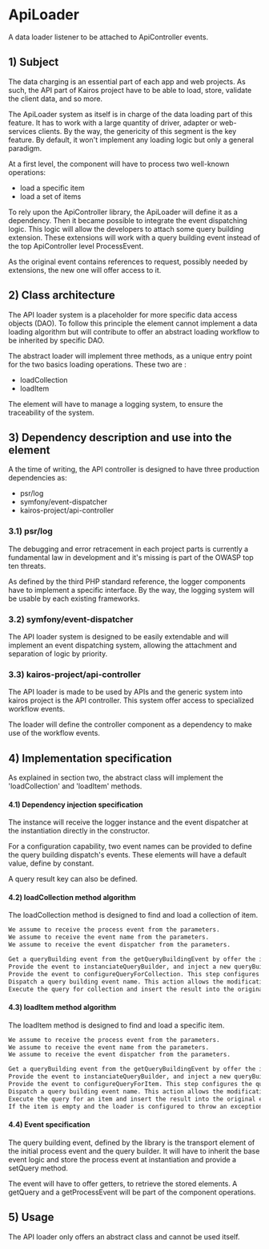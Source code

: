 # ApiLoader

A data loader listener to be attached to ApiController events.

## 1)  Subject

The data charging is an essential part of each app and web projects. As such, the API part of Kairos project have to be able to load, store, validate the client data, and so more.

The ApiLoader system as itself is in charge of the data loading part of this feature. It has to work with a large quantity of driver, adapter or web-services clients. By the way, the genericity of this segment is the key feature. By default, it won't implement any loading logic but only a general paradigm.

At a first level, the component will have to process two well-known operations:
 * load a specific item
 * load a set of items

To rely upon the ApiController library, the ApiLoader will define it as a dependency. Then it became possible to integrate the event dispatching logic. This logic will allow the developers to attach some query building extension. These extensions will work with a query building event instead of the top ApiController level ProcessEvent.

As the original event contains references to request, possibly needed by extensions, the new one will offer access to it.

## 2) Class architecture

The API loader system is a placeholder for more specific data access objects (DAO). To follow this principle the element cannot implement a data loading algorithm but will contribute to offer an abstract loading workflow to be inherited by specific DAO.

The abstract loader will implement three methods, as a unique entry point for the two basics loading operations. These two are :
 * loadCollection
 * loadItem

The element will have to manage a logging system, to ensure the traceability of the system.

## 3) Dependency description and use into the element

A the time of writing, the API controller is designed to have three production dependencies as:

 * psr/log
 * symfony/event-dispatcher
 * kairos-project/api-controller

### 3.1) psr/log

The debugging and error retracement in each project parts is currently a fundamental law in development and it's missing is part of the OWASP top ten threats.

As defined by the third PHP standard reference, the logger components have to implement a specific interface. By the way, the logging system will be usable by each existing frameworks.

### 3.2) symfony/event-dispatcher

The API loader system is designed to be easily extendable and will implement an event dispatching system, allowing the attachment and separation of logic by priority.

### 3.3) kairos-project/api-controller

The API loader is made to be used by APIs and the generic system into kairos project is the API controller. This system offer access to specialized workflow events.

The loader will define the controller component as a dependency to make use of the workflow events.

## 4) Implementation specification

As explained in section two, the abstract class will implement the 'loadCollection' and 'loadItem' methods.

#### 4.1) Dependency injection specification

The instance will receive the logger instance and the event dispatcher at the instantiation directly in the constructor.

For a configuration capability, two event names can be provided to define the query building dispatch's events. These elements will have a default value, define by constant.

A query result key can also be defined.

#### 4.2) loadCollection method algorithm

The loadCollection method is designed to find and load a collection of item.

```txt
We assume to receive the process event from the parameters.
We assume to receive the event name from the parameters.
We assume to receive the event dispatcher from the parameters.

Get a queryBuilding event from the getQueryBuildingEvent by offer the initial event.
Provide the event to instanciateQueryBuilder, and inject a new queryBuilder.
Provide the event to configureQueryForCollection. This step configures the queryBuilder.
Dispatch a query building event name. This action allows the modification of the query by some attached extensions.
Execute the query for collection and insert the result into the original event, at a defined key.
```

#### 4.3) loadItem method algorithm

The loadItem method is designed to find and load a specific item.

```txt
We assume to receive the process event from the parameters.
We assume to receive the event name from the parameters.
We assume to receive the event dispatcher from the parameters.

Get a queryBuilding event from the getQueryBuildingEvent by offer the initial event.
Provide the event to instanciateQueryBuilder, and inject a new queryBuilder.
Provide the event to configureQueryForItem. This step configures the queryBuilder.
Dispatch a query building event name. This action allows the modification of the query by some attached extensions.
Execute the query for an item and insert the result into the original event, at a defined key.
If the item is empty and the loader is configured to throw an exception in such case, it will throw a runtime exception with code 404.
```

#### 4.4) Event specification

The query building event, defined by the library is the transport element of the initial process event and the query builder. It will have to inherit the base event logic and store the process event at instantiation and provide a setQuery method.

The event will have to offer getters, to retrieve the stored elements. A getQuery and a getProcessEvent will be part of the component operations.

## 5) Usage

The API loader only offers an abstract class and cannot be used itself.